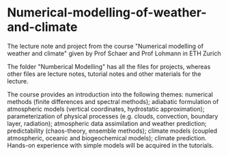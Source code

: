 # Numerical-modelling-of-weather-and-climate
The lecture note and project from the course "Numerical modelling of weather and climate" given by Prof Schaer and Prof Lohmann in ETH Zurich

The folder "Numberical Modelling" has all the files for projects, whereas other files are lecture notes, tutorial notes and other materials for the lecture.

The course provides an introduction into the following themes: numerical methods (finite differences and spectral methods); adiabatic formulation of atmospheric models (vertical coordinates, hydrostatic approximation); parameterization of physical processes (e.g. clouds, convection, boundary layer, radiation); atmospheric data assimilation and weather prediction; predictability (chaos-theory, ensemble methods); climate models (coupled atmospheric, oceanic and biogeochemical models); climate prediction. Hands-on experience with simple models will be acquired in the tutorials.

